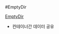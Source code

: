 
#EmptyDir

[EmptyDir](https://kubernetes.io/docs/concepts/storage/volumes/#emptydir)

- 컨테이너간 데이터 공유

